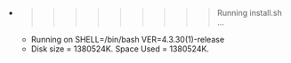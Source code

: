 * >>>>>>>>> Running install.sh ...
  * Running on SHELL=/bin/bash VER=4.3.30(1)-release
  * Disk size = 1380524K. Space Used = 1380524K.
